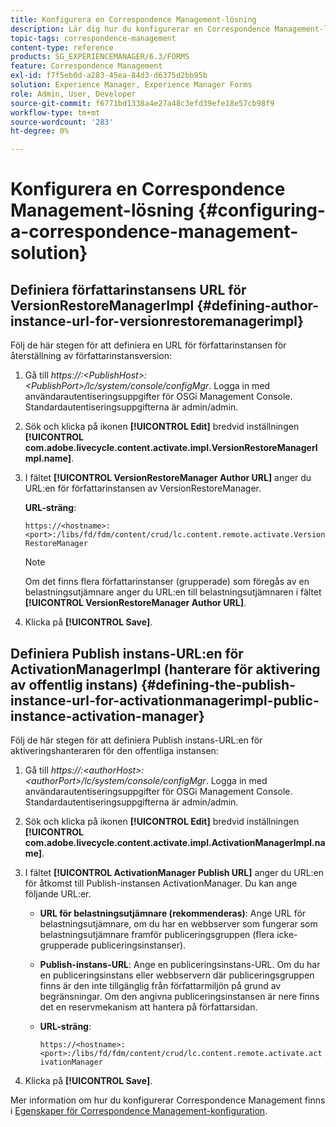 ```yaml
---
title: Konfigurera en Correspondence Management-lösning
description: Lär dig hur du konfigurerar en Correspondence Management-lösning i en AEM Forms-miljö.
topic-tags: correspondence-management
content-type: reference
products: SG_EXPERIENCEMANAGER/6.3/FORMS
feature: Correspondence Management
exl-id: f7f5eb0d-a283-45ea-84d3-d6375d2bb95b
solution: Experience Manager, Experience Manager Forms
role: Admin, User, Developer
source-git-commit: f6771bd1338a4e27a48c3efd39efe18e57cb98f9
workflow-type: tm+mt
source-wordcount: '283'
ht-degree: 0%

---
```


# Konfigurera en Correspondence Management-lösning {#configuring-a-correspondence-management-solution}

## Definiera författarinstansens URL för VersionRestoreManagerImpl {#defining-author-instance-url-for-versionrestoremanagerimpl}

Följ de här stegen för att definiera en URL för författarinstansen för återställning av författarinstansversion:

1. Gå till *https://:&lt;PublishHost>:&lt;PublishPort>/lc/system/console/configMgr*. Logga in med användarautentiseringsuppgifter för OSGi Management Console. Standardautentiseringsuppgifterna är admin/admin.
1. Sök och klicka på ikonen **[!UICONTROL Edit]** bredvid inställningen **[!UICONTROL com.adobe.livecycle.content.activate.impl.VersionRestoreManagerImpl.name]**.
1. I fältet **[!UICONTROL VersionRestoreManager Author URL]** anger du URL:en för författarinstansen av VersionRestoreManager.

   **URL-sträng**:

   `https://<hostname>:<port>:/libs/fd/fdm/content/crud/lc.content.remote.activate.VersionRestoreManager`

   >[!NOTE]
   >
   >Om det finns flera författarinstanser (grupperade) som föregås av en belastningsutjämnare anger du URL:en till belastningsutjämnaren i fältet **[!UICONTROL VersionRestoreManager Author URL]**.

1. Klicka på **[!UICONTROL Save]**.

## Definiera Publish instans-URL:en för ActivationManagerImpl (hanterare för aktivering av offentlig instans) {#defining-the-publish-instance-url-for-activationmanagerimpl-public-instance-activation-manager}

Följ de här stegen för att definiera Publish instans-URL:en för aktiveringshanteraren för den offentliga instansen:

1. Gå till *https://:&lt;authorHost>:&lt;authorPort>/lc/system/console/configMgr*. Logga in med användarautentiseringsuppgifter för OSGi Management Console. Standardautentiseringsuppgifterna är admin/admin.
1. Sök och klicka på ikonen **[!UICONTROL Edit]** bredvid inställningen **[!UICONTROL com.adobe.livecycle.content.activate.impl.ActivationManagerImpl.name]**.
1. I fältet **[!UICONTROL ActivationManager Publish URL]** anger du URL:en för åtkomst till Publish-instansen ActivationManager. Du kan ange följande URL:er.

   * **URL för belastningsutjämnare (rekommenderas)**: Ange URL för belastningsutjämnare, om du har en webbserver som fungerar som belastningsutjämnare framför publiceringsgruppen (flera icke-grupperade publiceringsinstanser).
   * **Publish-instans-URL**: Ange en publiceringsinstans-URL. Om du har en publiceringsinstans eller webbservern där publiceringsgruppen finns är den inte tillgänglig från författarmiljön på grund av begränsningar. Om den angivna publiceringsinstansen är nere finns det en reservmekanism att hantera på författarsidan.
   * **URL-sträng**:

     `https://<hostname>:<port>:/libs/fd/fdm/content/crud/lc.content.remote.activate.activationManager`

1. Klicka på **[!UICONTROL Save]**.

Mer information om hur du konfigurerar Correspondence Management finns i [Egenskaper för Correspondence Management-konfiguration](https://helpx.adobe.com/se/aem-forms/6-2/cm-configuration-properties.html).
